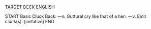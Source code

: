 TARGET DECK
ENGLISH

START
Basic
Cluck
Back: —n. Guttural cry like that of a hen. —v. Emit cluck(s). [imitative]
END
